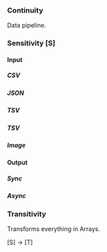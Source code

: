 ### Continuity

Data pipeline. 

### Sensitivity [S]

#### Input

##### CSV

##### JSON

##### TSV

##### TSV

##### Image

#### Output

##### Sync

##### Async

### Transitivity

Transforms everything in Arrays. 






[S] -> [T] 